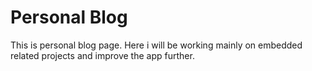 # Personal Blog

This is personal blog page.
Here i will be working mainly on embedded related projects and improve the app further.
